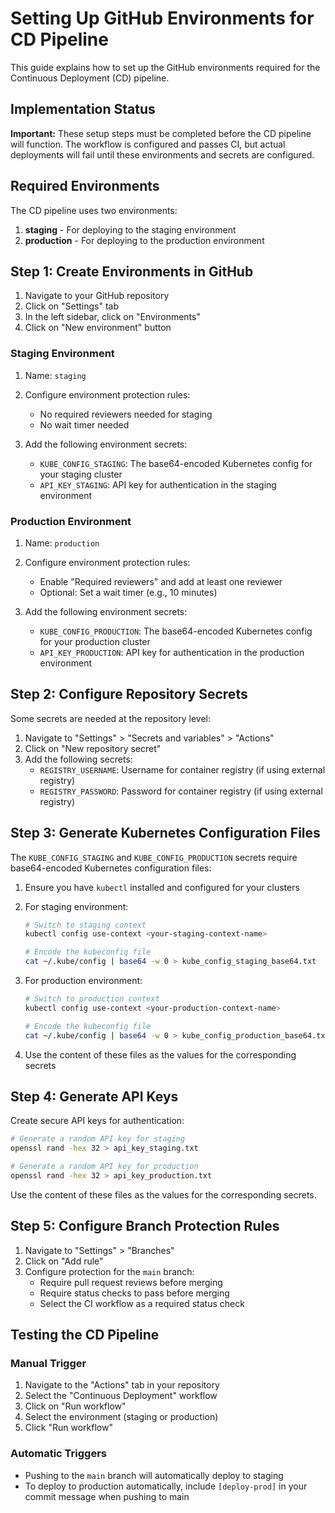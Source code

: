 # Setting Up GitHub Environments for CD Pipeline

This guide explains how to set up the GitHub environments required for the Continuous Deployment (CD) pipeline.

## Implementation Status

**Important:** These setup steps must be completed before the CD pipeline will function. The workflow is configured and passes CI, but actual deployments will fail until these environments and secrets are configured.

## Required Environments

The CD pipeline uses two environments:

1. **staging** - For deploying to the staging environment
2. **production** - For deploying to the production environment

## Step 1: Create Environments in GitHub

1. Navigate to your GitHub repository
2. Click on "Settings" tab
3. In the left sidebar, click on "Environments"
4. Click on "New environment" button

### Staging Environment

1. Name: `staging`
2. Configure environment protection rules:
   - No required reviewers needed for staging
   - No wait timer needed

3. Add the following environment secrets:
   - `KUBE_CONFIG_STAGING`: The base64-encoded Kubernetes config for your staging cluster
   - `API_KEY_STAGING`: API key for authentication in the staging environment

### Production Environment

1. Name: `production`
2. Configure environment protection rules:
   - Enable "Required reviewers" and add at least one reviewer
   - Optional: Set a wait timer (e.g., 10 minutes)

3. Add the following environment secrets:
   - `KUBE_CONFIG_PRODUCTION`: The base64-encoded Kubernetes config for your production cluster
   - `API_KEY_PRODUCTION`: API key for authentication in the production environment

## Step 2: Configure Repository Secrets

Some secrets are needed at the repository level:

1. Navigate to "Settings" > "Secrets and variables" > "Actions"
2. Click on "New repository secret"
3. Add the following secrets:
   - `REGISTRY_USERNAME`: Username for container registry (if using external registry)
   - `REGISTRY_PASSWORD`: Password for container registry (if using external registry)

## Step 3: Generate Kubernetes Configuration Files

The `KUBE_CONFIG_STAGING` and `KUBE_CONFIG_PRODUCTION` secrets require base64-encoded Kubernetes configuration files:

1. Ensure you have `kubectl` installed and configured for your clusters
2. For staging environment:
   ```bash
   # Switch to staging context
   kubectl config use-context <your-staging-context-name>
   
   # Encode the kubeconfig file
   cat ~/.kube/config | base64 -w 0 > kube_config_staging_base64.txt
   ```

3. For production environment:
   ```bash
   # Switch to production context
   kubectl config use-context <your-production-context-name>
   
   # Encode the kubeconfig file
   cat ~/.kube/config | base64 -w 0 > kube_config_production_base64.txt
   ```

4. Use the content of these files as the values for the corresponding secrets

## Step 4: Generate API Keys

Create secure API keys for authentication:

```bash
# Generate a random API key for staging
openssl rand -hex 32 > api_key_staging.txt

# Generate a random API key for production
openssl rand -hex 32 > api_key_production.txt
```

Use the content of these files as the values for the corresponding secrets.

## Step 5: Configure Branch Protection Rules

1. Navigate to "Settings" > "Branches"
2. Click on "Add rule"
3. Configure protection for the `main` branch:
   - Require pull request reviews before merging
   - Require status checks to pass before merging
   - Select the CI workflow as a required status check

## Testing the CD Pipeline

### Manual Trigger

1. Navigate to the "Actions" tab in your repository
2. Select the "Continuous Deployment" workflow
3. Click on "Run workflow"
4. Select the environment (staging or production)
5. Click "Run workflow"

### Automatic Triggers

- Pushing to the `main` branch will automatically deploy to staging
- To deploy to production automatically, include `[deploy-prod]` in your commit message when pushing to main